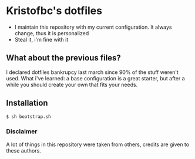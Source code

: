 # Kristofbc's dotfiles
* I maintain this repository with my current configuration. It always change, thus it is personalized
* Steal it, i'm fine with it

## What about the previous files?
I declared dotfiles bankrupcy last march since 90% of the stuff weren't used.
What i've learned: a base configuration is a great starter, but after a while you should create your own that fits your needs.

## Installation
```bash
$ sh bootstrap.sh
```

### Disclaimer
A lot of things in this repository were taken from others, credits are given to these authors.
